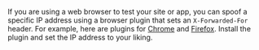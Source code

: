 If you are using a web browser to test your site or app, you can spoof a specific IP address using a browser plugin that sets an `X-Forwarded-For` header. For example, here are plugins for [Chrome](https://chrome.google.com/webstore/detail/x-forwarded-for-header/hkghghbnihliadkabmlcmcgmffllglin/) and [Firefox](https://addons.mozilla.org/en-US/firefox/addon/x-forwarded-for-injector/). Install the plugin and set the IP address to your liking.
